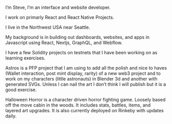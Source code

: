 I’m Steve, I’m an interface and website developer.

I work on primarly React and React Native Projects.

I live in the Northwest USA near Seattle.

My background is in building out dashboards, websites, and apps in Javascript using React, Nextjs, GraphQL, and Webflow.

I have a few Solidity projects on testnets that I have been working on as learning exercises. 

Astros is a PFP project that I am using to add all the polish and nice to haves (Wallet interaction, post mint display, rarity) of a new web3 project and to work on my characters (little astronauts) in Blender 3d and another with generated SVGs. Unless I can nail the art I don’t think I will publish but it is a good exercise.

Halloween Horror is a character driven horror fighting game. Loosely based off the move cabin in the woods. It includes stats, battles, items, and layered art upgrades. It is also currently deployed on Rinkeby with updates daily.
